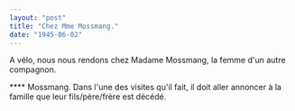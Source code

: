 ```yaml
---
layout: "post"
title: "Chez Mme Mossmang."
date: "1945-06-02"
---
```


A vélo, nous nous rendons chez Madame Mossmang, la femme d'un autre compagnon.


<div class="histoire"></div>

<div class="commentaire">**** Mossmang. Dans l'une des visites qu'il fait, il doit aller annoncer à la famille que leur fils/père/frère est décédé. </div>